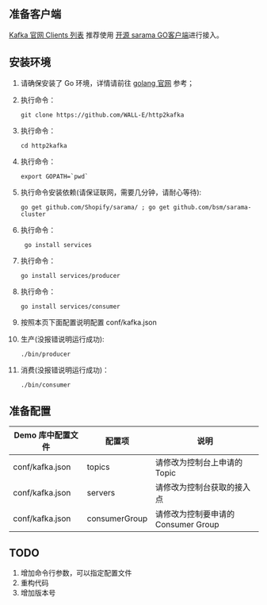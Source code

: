 
## 准备客户端

[Kafka 官网 Clients 列表](https://cwiki.apache.org/confluence/display/KAFKA/Clients#Clients-Go(AKAgolang)) 推荐使用 [开源 sarama GO客户端](https://github.com/Shopify/sarama)进行接入。

## 安装环境
1. 请确保安装了 Go 环境，详情请前往 [golang 官网](https://golang.org "golang 官网") 参考；
2. 执行命令：

   ```
   git clone https://github.com/WALL-E/http2kafka
   ```
3. 执行命令：

    ```
    cd http2kafka
    ```

4. 执行命令：

   ```
   export GOPATH=`pwd`
   ```
5. 执行命令安装依赖(请保证联网，需要几分钟，请耐心等待): 

   ```
   go get github.com/Shopify/sarama/ ; go get github.com/bsm/sarama-cluster
   ```

6. 执行命令：

   ```
    go install services
   ```

7. 执行命令：

    ```
    go install services/producer
    ```

8. 执行命令：
    ```
    go install services/consumer
    ```

9. 按照本页下面配置说明配置 conf/kafka.json
10. 生产(没报错说明运行成功):
    ```
    ./bin/producer
    ```

11. 消费(没报错说明运行成功)：

    ```
    ./bin/consumer
    ```


## 准备配置

| Demo 库中配置文件 |配置项| 说明 |
| --- | --- | --- |
| conf/kafka.json | topics | 请修改为控制台上申请的 Topic |
| conf/kafka.json | servers | 请修改为控制台获取的接入点 |
| conf/kafka.json  | consumerGroup | 请修改为控制要申请的 Consumer Group |

## TODO

1. 增加命令行参数，可以指定配置文件
2. 重构代码
3. 增加版本号
